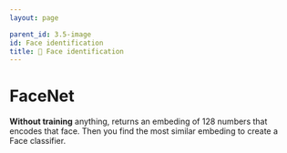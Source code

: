 ```yaml
---
layout: page

parent_id: 3.5-image
id: Face identification
title: 👨 Face identification
---
```



# FaceNet

**Without training** anything, returns an embeding of 128 numbers that encodes that face. Then you find the most similar embeding to create a Face classifier.



